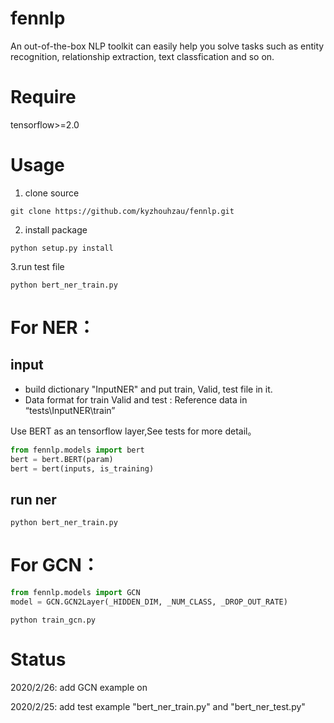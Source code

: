 # fennlp

An out-of-the-box NLP toolkit can easily help you solve tasks such as entity recognition, relationship extraction, text classfication and so on.

# Require
tensorflow>=2.0

# Usage
1. clone source
```
git clone https://github.com/kyzhouhzau/fennlp.git
```
2. install package
```
python setup.py install
```
3.run test file

```
python bert_ner_train.py
```

# For NER：

## input
* build dictionary "InputNER" and put train, Valid, test file in it.
* Data format for train Valid and test :
Reference data in  “tests\InputNER\train”

Use BERT as an tensorflow layer,See tests for more detail。

```python
from fennlp.models import bert
bert = bert.BERT(param)
bert = bert(inputs, is_training)
```

## run ner
```
python bert_ner_train.py
```

# For GCN：

```python
from fennlp.models import GCN
model = GCN.GCN2Layer(_HIDDEN_DIM, _NUM_CLASS, _DROP_OUT_RATE)
```

```
python train_gcn.py
```


# Status
2020/2/26: add GCN example on

2020/2/25: add test example "bert_ner_train.py" and "bert_ner_test.py"






